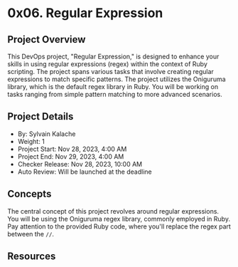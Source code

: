 # 0x06. Regular Expression

## Project Overview

This DevOps project, "Regular Expression," is designed to enhance your skills in using regular expressions (regex) within the context of Ruby scripting. The project spans various tasks that involve creating regular expressions to match specific patterns. The project utilizes the Oniguruma library, which is the default regex library in Ruby. You will be working on tasks ranging from simple pattern matching to more advanced scenarios.

## Project Details

* By: Sylvain Kalache
* Weight: 1
* Project Start: Nov 28, 2023, 4:00 AM
* Project End: Nov 29, 2023, 4:00 AM
* Checker Release: Nov 28, 2023, 10:00 AM
* Auto Review: Will be launched at the deadline

## Concepts

The central concept of this project revolves around regular expressions. You will be using the Oniguruma regex library, commonly employed in Ruby. Pay attention to the provided Ruby code, where you'll replace the regex part between the `//`.


## Resources
